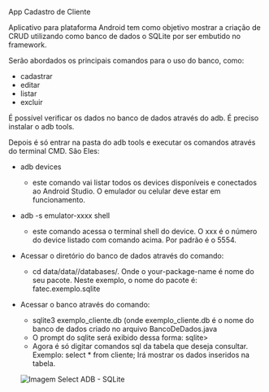 App Cadastro de Cliente


Aplicativo para plataforma Android tem como objetivo mostrar a criação de CRUD utilizando como banco de dados o SQLite por ser embutido no framework.

Serão abordados os principais comandos para o uso do banco, como:

- cadastrar
- editar
- listar
- excluir


É possível verificar os dados no banco de dados através do adb. É preciso instalar o adb tools.

Depois é só entrar na pasta do adb tools e executar os comandos através do terminal CMD. São Eles:

- adb devices
    - este comando vai listar todos os devices disponíveis e conectados ao Android Studio. O emulador ou celular deve estar em funcionamento.
  
- adb -s emulator-xxxx shell
    - este comando acessa o terminal shell do device. O xxx é o número do device listado com comando acima. Por padrão é o 5554.
    
- Acessar o diretório do banco de dados através do comando:
    - cd data/data/<your-package-name>/databases/. Onde o your-package-name é nome do seu pacote. Neste exemplo, o nome do pacote é: fatec.exemplo.sqlite
  
- Acessar o banco através do comando:
    - sqlite3 exemplo_cliente.db (onde exemplo_cliente.db é o nome do banco de dados criado no arquivo BancoDeDados.java
    - O prompt do sqlite será exibido dessa forma: sqlite>
    - Agora é só digitar comandos sql da tabela que deseja consultar. Exemplo: select * from cliente; Irá mostrar os dados inseridos na tabela.
    
    ![Imagem Select ADB - SQLite](https://github.com/damiana/app-crud-cliente-sqlite/select_com_sqlite_adb.png)
